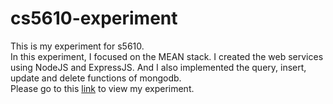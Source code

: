 cs5610-experiment
=================


This is my experiment for s5610.  
In this experiment, I focused on the MEAN stack. I created the web services using NodeJS and ExpressJS.  And I also implemented the query, insert, update and delete functions of mongodb.  
Please go to this [link](http://cs5610-zongkun.rhcloud.com/) to view my experiment.